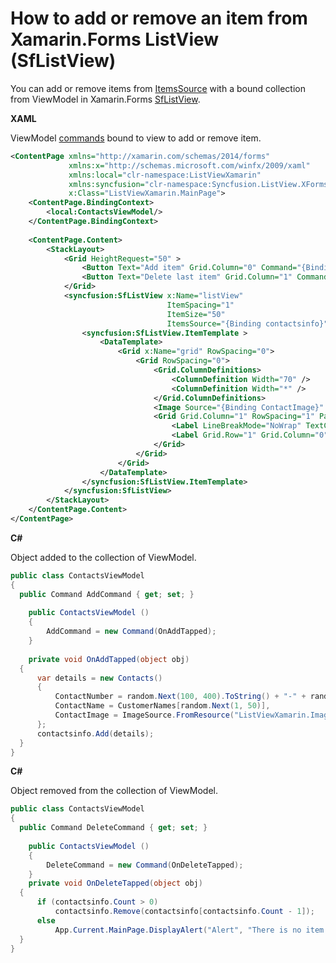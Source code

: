 # How to add or remove an item from Xamarin.Forms ListView (SfListView)

You can add or remove items from [ItemsSource](https://help.syncfusion.com/cr/cref_files/xamarin/Syncfusion.SfListView.XForms~Syncfusion.ListView.XForms.SfListView~ItemsSource.html?) with a bound collection from ViewModel in Xamarin.Forms [SfListView](https://help.syncfusion.com/xamarin/listview/overview?).

**XAML**

ViewModel [commands](https://docs.microsoft.com/en-us/dotnet/api/system.windows.input.icommand?view=netframework-4.8) bound to view to add or remove item.
``` xml
<ContentPage xmlns="http://xamarin.com/schemas/2014/forms"
             xmlns:x="http://schemas.microsoft.com/winfx/2009/xaml"
             xmlns:local="clr-namespace:ListViewXamarin"
             xmlns:syncfusion="clr-namespace:Syncfusion.ListView.XForms;assembly=Syncfusion.SfListView.XForms"
             x:Class="ListViewXamarin.MainPage">
    <ContentPage.BindingContext>
        <local:ContactsViewModel/>
    </ContentPage.BindingContext>
 
    <ContentPage.Content>
        <StackLayout>
            <Grid HeightRequest="50" >
                <Button Text="Add item" Grid.Column="0" Command="{Binding AddCommand}"/>
                <Button Text="Delete last item" Grid.Column="1" Command="{Binding DeleteCommand}}"/>
            </Grid>
            <syncfusion:SfListView x:Name="listView" 
                                   ItemSpacing="1" 
                                   ItemSize="50"
                                   ItemsSource="{Binding contactsinfo}">
                <syncfusion:SfListView.ItemTemplate >
                    <DataTemplate>
                        <Grid x:Name="grid" RowSpacing="0">
                            <Grid RowSpacing="0">
                                <Grid.ColumnDefinitions>
                                    <ColumnDefinition Width="70" />
                                    <ColumnDefinition Width="*" />
                                </Grid.ColumnDefinitions>
                                <Image Source="{Binding ContactImage}" VerticalOptions="Center" HorizontalOptions="Center" HeightRequest="50" WidthRequest="50"/>
                                <Grid Grid.Column="1" RowSpacing="1" Padding="10,0,0,0" VerticalOptions="Center">
                                    <Label LineBreakMode="NoWrap" TextColor="#474747" Text="{Binding ContactName}"/>
                                    <Label Grid.Row="1" Grid.Column="0" TextColor="#474747" LineBreakMode="NoWrap" Text="{Binding ContactNumber}"/>
                                </Grid>
                            </Grid>
                        </Grid>
                    </DataTemplate>
                </syncfusion:SfListView.ItemTemplate>
            </syncfusion:SfListView>
        </StackLayout>
    </ContentPage.Content>
</ContentPage>
```
**C#**

Object added to the collection of ViewModel.
``` c#
public class ContactsViewModel
{
  public Command AddCommand { get; set; }
 
    public ContactsViewModel ()
    {
        AddCommand = new Command(OnAddTapped);
    }
 
    private void OnAddTapped(object obj)
  {
      var details = new Contacts()
      {
          ContactNumber = random.Next(100, 400).ToString() + "-" + random.Next(500, 800).ToString() + "-" + random.Next(1000, 2000).ToString(),
          ContactName = CustomerNames[random.Next(1, 50)],
          ContactImage = ImageSource.FromResource("ListViewXamarin.Images.Image" + random.Next(0, 28) + ".png", typeof(MainPage)),
      };
      contactsinfo.Add(details);
  }
}
```
**C#**

Object removed from the collection of ViewModel.
``` c#
public class ContactsViewModel
{
  public Command DeleteCommand { get; set; }
 
    public ContactsViewModel ()
    {
        DeleteCommand = new Command(OnDeleteTapped);
    }
    private void OnDeleteTapped(object obj)
  {
      if (contactsinfo.Count > 0)
          contactsinfo.Remove(contactsinfo[contactsinfo.Count - 1]);
      else
          App.Current.MainPage.DisplayAlert("Alert", "There is no item in the list", "OK");
  }
}
```
